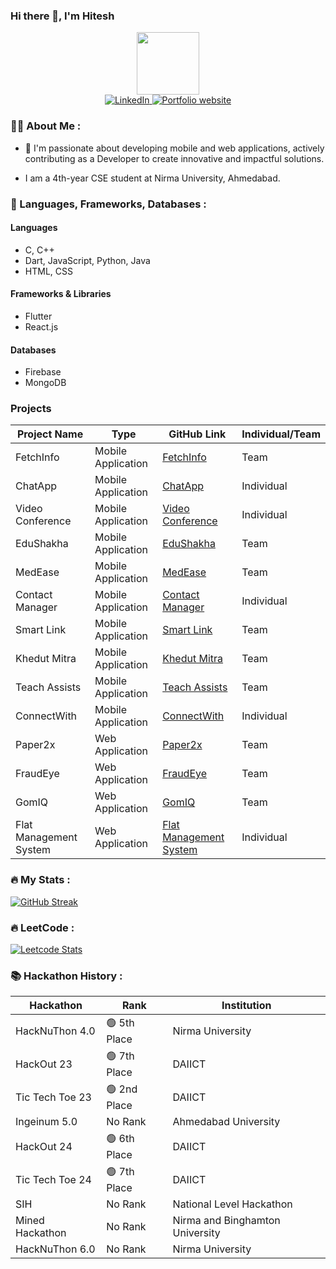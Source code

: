 ### Hi there 👋, I'm Hitesh

<div id="header" align="center">
  <img src="https://media.giphy.com/media/M9gbBd9nbDrOTu1Mqx/giphy.gif" width="100"/>
</div>

<div id="badges" align="center">
  
  <a href="https://in.linkedin.com/in/hitesh-mori-562673273">
    <img src="https://img.shields.io/badge/LinkedIn-blue?style=for-the-badge&logo=linkedin&logoColor=white" alt="LinkedIn"/>
  </a>
  <a href="https://hitesh-mori.vercel.app">
    <img src="https://img.shields.io/badge/website-orange?style=for-the-badge" alt="Portfolio website">
  </a>
</div>

### 👩‍💻 About Me :

- 👀 I'm passionate about developing mobile and web applications, actively contributing as a Developer to create innovative and impactful solutions.

- I am a 4th-year CSE student at Nirma University, Ahmedabad.

### 🔧 Languages, Frameworks, Databases :

#### **Languages**
- C, C++
- Dart, JavaScript, Python, Java
- HTML, CSS

#### **Frameworks & Libraries**
- Flutter
- React.js

#### **Databases**
- Firebase
- MongoDB

### **Projects**

| **Project Name** | **Type** | **GitHub Link** | **Individual/Team** |
|----------------|-----------|----------------|----------------|
| FetchInfo | Mobile Application | [FetchInfo](https://github.com/Hitesh123mori/Scanner-App---Flutter) | Team |
| ChatApp | Mobile Application | [ChatApp](https://github.com/Hitesh123mori/Chat_App) | Individual |
| Video Conference | Mobile Application | [Video Conference](https://github.com/Hitesh123mori/video_meet_App) | Individual |
| EduShakha | Mobile Application | [EduShakha](https://github.com/Niraj-KC/Edusakha-Hackout-23) | Team |
| MedEase | Mobile Application | [MedEase](https://github.com/Hitesh123mori/MedEase) | Team |
| Contact Manager | Mobile Application | [Contact Manager](https://github.com/Hitesh123mori/Contact_Manager) | Individual |
| Smart Link | Mobile Application | [Smart Link](https://github.com/Hitesh123mori/ingenious-5.0) | Team |
| Khedut Mitra | Mobile Application | [Khedut Mitra](https://github.com/Hitesh123mori/hack_24?tab=readme-ov-file) | Team |
| Teach Assists | Mobile Application | [Teach Assists](https://github.com/Hitesh123mori/tic-tech-teo-24) | Team |
| ConnectWith | Mobile Application | [ConnectWith](https://github.com/Hitesh123mori/connect_with) | Individual |
| Paper2x | Web Application | [Paper2x](https://github.com/Hitesh123mori/mined_2025) | Team |
| FraudEye | Web Application | [FraudEye](https://github.com/Hitesh123mori/hacknuthon-6.0) | Team |
| GomIQ | Web Application | [GomIQ](https://github.com/Hitesh123mori/gomiq) | Team |
| Flat Management System | Web Application | [Flat Management System](https://github.com/Hitesh123mori/flat-management-system) | Individual |

### 🔥 My Stats :
[![GitHub Streak](http://github-readme-streak-stats.herokuapp.com?user=hitesh-mori&theme=dark&background=000000)](https://git.io/streak-stats)


### 🔥 LeetCode :

[![Leetcode Stats](https://leetcard.jacoblin.cool/harshmori0521)](https://leetcode.com/harshmori0521)

### 📚 Hackathon History :

| Hackathon         | Rank        | Institution |
|------------------|------------|-------------|
| HackNuThon 4.0  | 🟢 5th Place   | Nirma University |
| HackOut 23      | 🟢 7th Place   | DAIICT |
| Tic Tech Toe 23   | 🟢 2nd Place   | DAIICT |
| Ingeinum 5.0       | No Rank        | Ahmedabad University |
| HackOut 24      | 🟢 6th Place   | DAIICT |
| Tic Tech Toe 24    | 🟢 7th Place   | DAIICT |
| SIH             | No Rank        | National Level Hackathon |
| Mined Hackathon | No Rank        | Nirma and Binghamton University |
| HackNuThon 6.0  | No Rank       | Nirma University |



